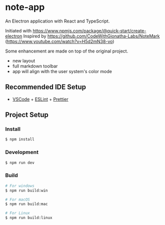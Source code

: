 # note-app

An Electron application with React and TypeScript.

Initiated with https://www.npmjs.com/package/@quick-start/create-electron
Inspired by https://github.com/CodeWithGionatha-Labs/NoteMark (https://www.youtube.com/watch?v=H5d2mN38-vo)

Some enhancement are made on top of the original project.

- new layout
- full markdown toolbar
- app will align with the user system's color mode

## Recommended IDE Setup

- [VSCode](https://code.visualstudio.com/) + [ESLint](https://marketplace.visualstudio.com/items?itemName=dbaeumer.vscode-eslint) + [Prettier](https://marketplace.visualstudio.com/items?itemName=esbenp.prettier-vscode)

## Project Setup

### Install

```bash
$ npm install
```

### Development

```bash
$ npm run dev
```

### Build

```bash
# For windows
$ npm run build:win

# For macOS
$ npm run build:mac

# For Linux
$ npm run build:linux
```
